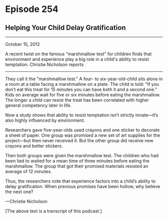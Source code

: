 # Episode 254

## Helping Your Child Delay Gratification

---

October 15, 2012

A recent twist on the famous "marshmallow test" for children finds that environment and experience play a big role in a child's ability to resist temptation. Christie Nicholson reports

---

They call it the "marshmallow test." A four- to six-year-old-child sits alone in a room at a table facing a marshmallow on a plate. The child is told: "If you don’t eat this treat for 15 minutes you can have both it and a second one." Kids on average wait for five or six minutes before eating the marshmallow. The longer a child can resist the treat has been correlated with higher general competency later in life.

Now a study shows that ability to resist temptation isn’t strictly innate—it’s also highly influenced by environment.

Researchers gave five-year-olds used crayons and one sticker to decorate a sheet of paper. One group was promised a new set of art supplies for the project—but then never received it. But the other group did receive new crayons and better stickers.

Then both groups were given the marshmallow test. The children who had been lied to waited for a mean time of three minutes before eating the marshmallow. The group that got their promised materials resisted an average of 12 minutes.

Thus, the researchers note that experience factors into a child’s ability to delay gratification. When previous promises have been hollow, why believe the next one?

—Christie Nicholson

[The above text is a transcript of this podcast.]

